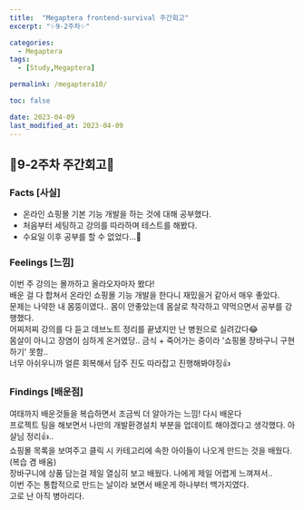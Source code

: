```yaml
---
title:  "Megaptera frontend-survival 주간회고"
excerpt: "✨9-2주차✨"

categories:
  - Megaptera
tags:
  - [Study,Megaptera]

permalink: /megaptera10/

toc: false

date: 2023-04-09
last_modified_at: 2023-04-09
---
```

## 💫9-2주차 주간회고💫

### Facts [사실]
- 온라인 쇼핑몰 기본 기능 개발을 하는 것에 대해 공부했다.
- 처음부터 세팅하고 강의를 따라하며 테스트를 해봤다.
- 수요일 이후 공부를 할 수 없었다...🥲

### Feelings [느낌]
이번 주 강의는 몰까하고 올라오자마자 봤다!\
배운 걸 다 합쳐서 온라인 쇼핑몰 기능 개발을 한다니 재밌을거 같아서 매우 좋았다.\
문제는 나약한 내 몸뚱이였다.. 몸이 안좋았는데 몸살로 착각하고 약먹으면서 공부를 강행했다.\
어찌저찌 강의를 다 듣고 데브노트 정리를 끝냈지만 난 병원으로 실려갔다😂\
몸살이 아니고 장염이 심하게 온거였당.. 금식 + 죽어가는 중이라 '쇼핑몰 장바구니 구현하기' 못함..\
너무 아쉬우니까 얼른 회복해서 담주 진도 따라잡고 진행해봐야징👍

### Findings [배운점]
여태까지 배운것들을 복습하면서 조금씩 더 알아가는 느낌! 다시 배운다\
프로젝트 팅을 해보면서 나만의 개발환경설치 부분을 업데이트 해야겠다고 생각했다. 아샬님 정리👍..\
쇼핑몰 목록을 보여주고 클릭 시 카테고리에 속한 아이들이 나오게 만드는 것을 배웠다.(복습 겸 배움)\
장바구니에 상품 담는걸 제일 열심히 보고 배웠다. 나에게 제일 어렵게 느껴져서..\
이번 주는 통합적으로 만드는 날이라 보면서 배운게 하나부터 백가지였다.\
고로 난 아직 병아리다.
